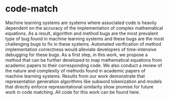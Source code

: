 # code-match
Machine learning systems are systems where associated code is heavily dependent on the accuracy of the implementation of complex mathematical equations. As a result, algorithm and method bugs are the most prevalent type of bug found in machine learning systems and these bugs are the most challenging bugs to fix in these systems. Automated verification of method implementation correctness would alleviate developers of time-intensive debugging for these bugs. As a first step, in this work, we propose a method that can be further developed to map mathematical equations from academic papers to their corresponding code. We also conduct a review of the nature and complexity of methods found in academic papers of machine learning systems. Results from our work demonstrate that representation generation algorithms like subword tokenization and models that directly enforce representational similarity show promise for future work in code matching. All code for this work can be found here.
